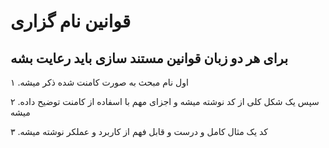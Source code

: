    <h1>قوانین نام گزاری</h1>
   <h2>برای هر دو زبان قوانین مستند سازی باید رعایت بشه</h2>
   <p>۱ .اول نام مبحث به صورت کامنت شده ذکر میشه</p>
   <p>۲ .سپس یک شکل کلی از کد نوشته میشه و اجزای مهم با اسفاده از کامنت توضیح داده میشه</p>
   <p>۳ .کد یک مثال کامل و درست و قابل فهم از کاربرد و عملکر نوشته میشه </p>

